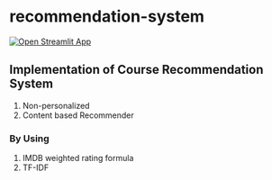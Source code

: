# recommendation-system

[![Open Streamlit App](https://static.streamlit.io/badges/streamlit_badge_black_white.svg)](https://share.streamlit.io/yashupadhyay05/recommendation-system/main/app.py)

## Implementation of Course Recommendation System

1. Non-personalized
2. Content based Recommender

### By Using
1. IMDB weighted rating formula
2. TF-IDF
